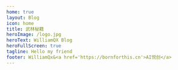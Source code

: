 ```yaml
---
home: true
layout: Blog
icon: home
title: 武林秘籍
heroImage: /logo.jpg
heroText: WilliamQX Blog
heroFullScreen: true
tagline: Hello my friend
footer: WilliamQx&<a href='https://bornforthis.cn'>AI悦创</a>
---
```


